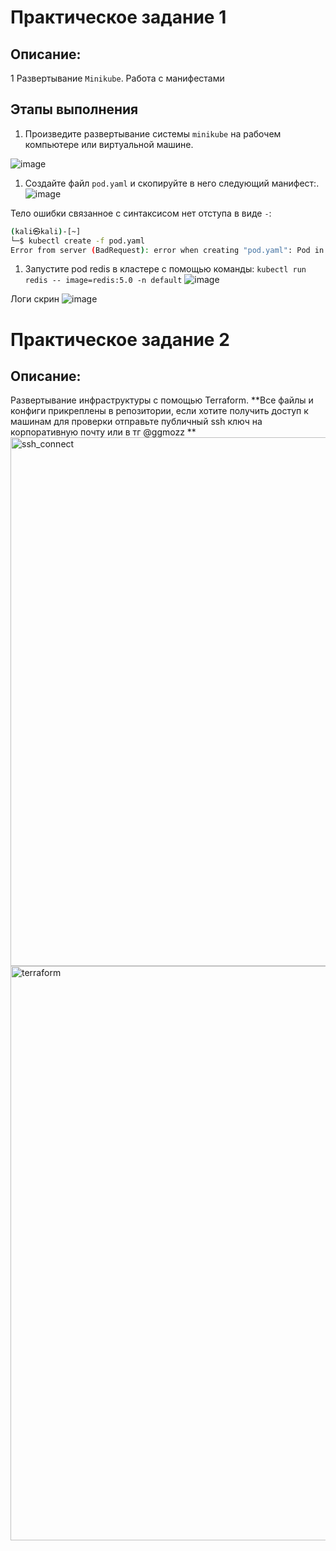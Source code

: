 # Практическое задание 1
## Описание: 
 1
Развертывание `Minikube`. Работа с манифестами

## Этапы выполнения 

1. Произведите развертывание системы `minikube` на рабочем компьютере или виртуальной машине.

![image](https://github.com/user-attachments/assets/37c9cb1d-b167-4c2d-98e8-c0b9d6af50b7)



1. Cоздайте файл `pod.yaml` и скопируйте в него следующий манифест:.
![image](https://github.com/user-attachments/assets/2a93900c-1237-44c7-a893-ff1bcb1537a1)


Тело ошибки связанное с синтаксисом нет отступа в виде `-`:

```bash
(kali㉿kali)-[~]
└─$ kubectl create -f pod.yaml              
Error from server (BadRequest): error when creating "pod.yaml": Pod in version "v1" cannot be handled as a Pod: json: cannot unmarshal object into Go struct field PodSpec.spec.containers of type []v1.Container
```

1.  Запустите pod redis в кластере с помощью команды: `kubectl run redis -- image=redis:5.0 -n default`
![image](https://github.com/user-attachments/assets/efb106fb-326a-4c00-8a6f-5eb4ccb9704e)


Логи скрин
![image](https://github.com/user-attachments/assets/bce7b56d-e083-482e-9317-44d4c66f2853)


# Практическое задание 2
## Описание: 
Развертывание инфраструктуры c помощью Terraform.
**Все файлы и конфиги прикреплены в репозитории, если хотите получить доступ к машинам для проверки отправьте публичный ssh ключ на корпоративную почту или в тг @ggmozz **
<img width="846" alt="ssh_connect" src="https://github.com/user-attachments/assets/e42f10cc-4eff-4752-bd1c-8c78fd3e33cb" />
<img width="919" alt="terraform" src="https://github.com/user-attachments/assets/5cb10750-8f7b-467d-8907-76529c383633" />

